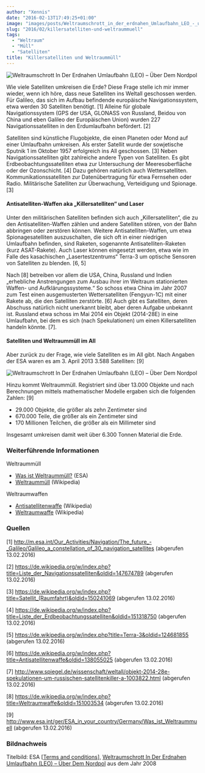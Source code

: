 ```yaml
---
author: "Xennis"
date: "2016-02-13T17:49:25+01:00"
image: "images/posts/Weltraumschrott_in_der_erdnahen_Umlaufbahn_LEO_-_ueber_dem_Nordpol.jpg"
slug: "2016/02/killersatelliten-und-weltraummuell"
tags:
  - "Weltraum"
  - "Müll"
  - "Satelliten"
title: "Killersatelliten und Weltraummüll"
---
```


![Weltraumschrott In Der Erdnahen Umlaufbahn (LEO) – Über Dem Nordpol](/wissenssammler/images/posts/Weltraumschrott_in_der_erdnahen_Umlaufbahn_LEO_-_ueber_dem_Nordpol.jpg)

Wie viele Satelliten umkreisen die Erde? Diese Frage stelle ich mir immer wieder, wenn ich höre, dass neue Satelliten ins Weltall geschossen werden. Für Galileo, das sich im Aufbau befindende europäische Navigationssystem, etwa werden 30 Satelliten benötigt. [1] Alleine für globale Navigationssystem (GPS der USA, GLONASS von Russland, Beidou von China und eben Galileo der Europäischen Union) wurden 227 Navigationssatelliten in den Erdumlaufbahn befördert. [2]

Satelliten sind künstliche Flugobjekte, die einen Planeten oder Mond auf einer Umlaufbahn umkreisen. Als erster Satellit wurde der sowjetische Sputnik 1 im Oktober 1957 erfolgreich ins All geschossen. [3] Neben Navigationssatelliten gibt zahlreiche andere Typen von Satelliten. Es gibt Erdbeobachtungssatelliten etwa zur Untersuchung der Meeresoberfläche oder der Ozonschicht. [4] Dazu gehören natürlich auch Wettersatelliten. Kommunikationssatelliten zur Datenübertragung für etwa Fernsehen oder Radio. Militärische Satelliten zur Überwachung, Verteidigung und Spionage. [3]

#### Antisatelliten-Waffen aka „Killersatelliten“ und Laser

Unter den militärischen Satelliten befinden sich auch „Killersatelliten“, die zu den Antisatelliten-Waffen zählen und andere Satelliten stören, von der Bahn abbringen oder zerstören können. Weitere Antisatelliten-Waffen, um etwa Spionagesatelliten auszuschalten, die sich oft in einer niedrigen Umlaufbahn befinden, sind Raketen, sogenannte Antisatelliten-Raketen (kurz ASAT-Rakete). Auch Laser können eingesetzt werden, etwa wie im Falle des kasachischen „Lasertestzentrums“ Terra-3 um optische Sensoren von Satelliten zu blenden. [6, 5]

Nach [8] betreiben vor allem die USA, China, Russland und Indien „erhebliche Anstrengungen zum Ausbau ihrer im Weltraum stationierten Waffen- und Aufklärungssysteme.“ So schoss etwa China im Jahr 2007 zum Test einen ausgemusterten Wettersatelliten (Fengyun-1C)  mit einer Rakete ab, die den Satelliten zerstörte. [6] Auch gibt es Satelliten, deren Abschuss natürlich nicht unerkannt bleibt, aber deren Aufgabe unbekannt ist. Russland etwa schoss im Mai 2014 ein Objekt (2014-28E) in eine Umlaufbahn, bei dem es sich (nach Spekulationen) um einen Killersatelliten handeln könnte. [7].

#### Satelliten und Weltraummüll im All

Aber zurück zu der Frage, wie viele Satelliten es im All gibt. Nach Angaben der ESA waren es am 3. April 2013 3.588 Satelliten: [9]

![Weltraumschrott In Der Erdnahen Umlaufbahn (LEO) – Über Dem Nordpol](/wissenssammler/images/posts/Weltraumschrott_in_der_erdnahen_Umlaufbahn_LEO_-_ueber_dem_Nordpol.jpg)

Hinzu kommt Weltraummüll. Registriert sind über 13.000 Objekte und nach Berechnungen mittels mathematischer Modelle ergaben sich die folgenden Zahlen: [9]

* 29.000 Objekte, die größer als zehn Zentimeter sind
* 670.000 Teile, die größer als ein Zentimeter sind
* 170 Millionen Teilchen, die größer als ein Millimeter sind

Insgesamt umkreisen damit weit über 6.300 Tonnen Material die Erde.

### Weiterführende Informationen

Weltraummüll

* [Was ist Weltraummüll?](http://www.esa.int/ger/ESA_in_your_country/Germany/Was_ist_Weltraummuell) (ESA)
* [Weltraummüll](https://de.wikipedia.org/wiki/Weltraumm%C3%BCll) (Wikipedia)

Weltraumwaffen

* [Antisatellitenwaffe](https://de.wikipedia.org/wiki/Antisatellitenwaffe) (Wikipedia)
* [Weltraumwaffe](https://de.wikipedia.org/wiki/Weltraumwaffe) (Wikipedia)

### Quellen

[1] http://m.esa.int/Our_Activities/Navigation/The_future_-_Galileo/Galileo_a_constellation_of_30_navigation_satellites (abgerufen 13.02.2016)

[2] https://de.wikipedia.org/w/index.php?title=Liste_der_Navigationssatelliten&oldid=147674789 (abgerufen 13.02.2016)

[3] https://de.wikipedia.org/w/index.php?title=Satellit_(Raumfahrt)&oldid=150241069 (abgerufen 13.02.2016)

[4] https://de.wikipedia.org/w/index.php?title=Liste_der_Erdbeobachtungssatelliten&oldid=151318750 (abgerufen 13.02.2016)

[5] https://de.wikipedia.org/w/index.php?title=Terra-3&oldid=124681855 (abgerufen 13.02.2016)

[6] https://de.wikipedia.org/w/index.php?title=Antisatellitenwaffe&oldid=138055025 (abgerufen 13.02.2016)

[7] http://www.spiegel.de/wissenschaft/weltall/objekt-2014-28e-spekulationen-um-russischen-satellitenkiller-a-1003822.html (abgerufen 13.02.2016)

[8] https://de.wikipedia.org/w/index.php?title=Weltraumwaffe&oldid=151003534 (abgerufen 13.02.2016)

[9] http://www.esa.int/ger/ESA_in_your_country/Germany/Was_ist_Weltraummuell (abgerufen 13.02.2016)

### Bildnachweis

Titelbild: ESA [[Terms and conditions](http://www.esa.int/spaceinimages/ESA_Multimedia/Copyright_Notice_Images)],  [Weltraumschrott In Der Erdnahen Umlaufbahn (LEO) – Über Dem Nordpol](http://www.esa.int/spaceinimages/Images/2008/03/Weltraumschrott_in_der_erdnahen_Umlaufbahn_LEO_-_ueber_dem_Nordpol) aus dem Jahr 2008
